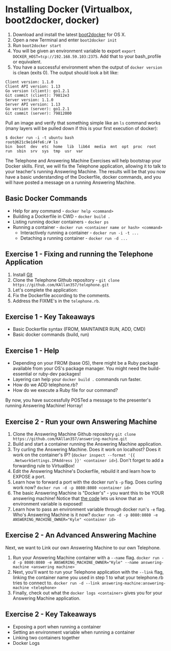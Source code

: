 # Installing Docker (Virtualbox, boot2docker, docker)

1. Download and install the latest [boot2docker](https://github.com/boot2docker/osx-installer/releases) for OS X.
2. Open a new Terminal and enter `boot2docker init`
3. Run `boot2docker start`
4. You will be given an environment variable to export `export DOCKER_HOST=tcp://192.168.59.103:2375`. Add that to your bash_profile or equivalent.
5. You have a successful environment when the output of `docker version` is clean (exits 0). The output should look a bit like:

```
Client version: 1.1.0
Client API version: 1.13
Go version (client): go1.2.1
Git commit (client): 79812e3
Server version: 1.1.0
Server API version: 1.13
Go version (server): go1.2.1
Git commit (server): 79812000
```

Pull an image and verify that something simple like an `ls` command works (many layers will be pulled down if this is your first execution of docker):

```
$ docker run -i -t ubuntu bash
root@621c9e1d4fe6:/# ls
bin  boot  dev  etc  home  lib  lib64  media  mnt  opt  proc  root  run  sbin  srv  sys  tmp  usr  var
```

The Telephone and Answering Machine Exercises will help bootstrap your Docker skills. First, we will fix the Telephone application, allowing it to talk to
your teacher's running Answering Machine. The results will be that you now have a basic understanding of the Dockerfile, docker commands, and you will have
posted a message on a running Answering Machine.

## Basic Docker Commands

* Help for any command - `docker help <command>`
* Building a Dockerfile in CWD - `docker build .`
* Listing running docker containers - `docker ps`
* Running a container - `docker run <container name or hash> <command>`
  * Interactively running a container - `docker run -i -t ...`
  * Detaching a running container - `docker run -d ...`

## Exercise 1 - Fixing and running the Telephone Application

1. Install [Git](http://sourceforge.net/projects/git-osx-installer/)
2. Clone the Telephone Github repository - `git clone https://github.com/KAllan357/telephone.git`
3. Let's complete the application:
4. Fix the Dockerfile according to the comments.
5. Address the FIXME's in the `telephone.rb`.

## Exercise 1 - Key Takeaways

* Basic Dockerfile syntax (FROM, MAINTAINER RUN, ADD, CMD)
* Basic docker commands (build, run)

## Exercise 1 - Help

* Depending on your FROM (base OS), there might be a Ruby package available from your OS's package manager. You might need the build-essential or ruby-dev packages!
* Layering can help your `docker build .` commands run faster.
* How do we ADD telephone.rb?
* How do we execute a Ruby file for our command?

By now, you have successfully POSTed a message to the presenter's running Answering Machine! Horray!

## Exercise 2 - Run your own Answering Machine

1. Clone the Answering Machine Github repository `git clone https://github.com/KAllan357/answering-machine.git`
2. Build and start a container running the Answering Machine application.
3. Try curling the Answering Machine. Does it work on localhost? Does it work on the container's IP? (`docker inspect --format '{{ .NetworkSettings.IPAddress }}' <container id>`). Don't forget to add a forwarding rule to VirtualBox!
4. Edit the Answering Machine's Dockerfile, rebuild it and learn how to EXPOSE a port.
5. Learn how to forward a port with the docker run's `-p` flag. Does curling work now? `docker run -d -p 8080:8080 <container id>`
6. The basic Answering Machine is "Docker's" - you want this to be YOUR answering machine! Notice that [the code](https://github.com/KAllan357/answering-machine/blob/master/main.go#L54) lets us know that an environment variable is exposed!
7. Learn how to pass an environment variable through docker run's `-e` flag. Who's Answering Machine is it now? `docker run -d -p 8080:8080 -e ANSWERING_MACHINE_OWNER="Kyle" <container id>`

## Exercise 2 - An Advanced Answering Machine

Next, we want to Link our own Answering Machine to our own Telephone.

1. Run your Answering Machine container with a `--name` flag. `docker run -d -p 8080:8080 -e ANSWERING_MACHINE_OWNER="Kyle" --name answering-machine <answering machine>`
2. Next, you'll want to run your Telephone application with the `--link` flag, linking the container name you used in step 1 to what your telephone.rb tries to connect to. `docker run -d --link answering-machine:answering-machine <telephone>`
3. Finally, check out what the `docker logs <container>` gives you for your Answering Machine application.

## Exercise 2 - Key Takeaways

* Exposing a port when running a container
* Setting an environment variable when running a container
* Linking two containers together
* Docker Logs
